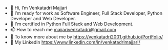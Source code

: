 - 👋 Hi, I’m Venkatadri Majjari
- 🎯 I’m ready for work as Software Engineer, Full Stack Developer, Python Developer and Web Developer.
- 🌱 I'm certified in Python Full Stack and Web Development.
- 📫 How to reach me majjarivenkatadri@gmail.com
- 👀 To know more about me by https://venkatadri2001.github.io/PortFolio/
- 👀 My Linkedin https://www.linkedin.com/in/venkatadrimajjari/
